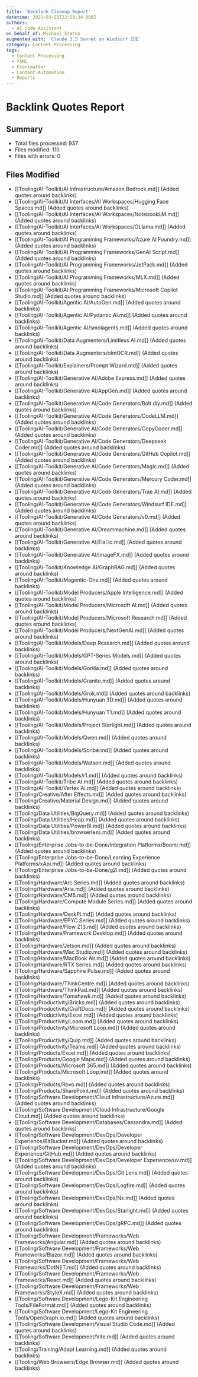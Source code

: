 ```yaml
---
title: 'Backlink Cleanup Report'
datetime: 2025-03-25T22:58:34.000Z
authors:
  - AI Code Assistant
on_behalf_of: Michael Staton
augmented_with: 'Claude 3.5 Sonnet on Windsurf IDE'
category: Content-Processing
tags:
  - Content-Processing
  - YAML
  - Frontmatter
  - Content-Automation
  - Reports
---
```

# Backlink Quotes Report

## Summary
- Total files processed: 937
- Files modified: 110
- Files with errors: 0

## Files Modified
- [[Tooling/AI-Toolkit/AI Infrastructure/Amazon Bedrock.md]] (Added quotes around backlinks)
- [[Tooling/AI-Toolkit/AI Interfaces/AI Workspaces/Hugging Face Spaces.md]] (Added quotes around backlinks)
- [[Tooling/AI-Toolkit/AI Interfaces/AI Workspaces/NotebookLM.md]] (Added quotes around backlinks)
- [[Tooling/AI-Toolkit/AI Interfaces/AI Workspaces/OLlama.md]] (Added quotes around backlinks)
- [[Tooling/AI-Toolkit/AI Programming Frameworks/Azure AI Foundry.md]] (Added quotes around backlinks)
- [[Tooling/AI-Toolkit/AI Programming Frameworks/GenAI Script.md]] (Added quotes around backlinks)
- [[Tooling/AI-Toolkit/AI Programming Frameworks/JetPack.md]] (Added quotes around backlinks)
- [[Tooling/AI-Toolkit/AI Programming Frameworks/MLX.md]] (Added quotes around backlinks)
- [[Tooling/AI-Toolkit/AI Programming Frameworks/Microsoft Copilot Studio.md]] (Added quotes around backlinks)
- [[Tooling/AI-Toolkit/Agentic AI/AutoGen.md]] (Added quotes around backlinks)
- [[Tooling/AI-Toolkit/Agentic AI/Pydantic AI.md]] (Added quotes around backlinks)
- [[Tooling/AI-Toolkit/Agentic AI/smolagents.md]] (Added quotes around backlinks)
- [[Tooling/AI-Toolkit/Data Augmenters/Limitless AI.md]] (Added quotes around backlinks)
- [[Tooling/AI-Toolkit/Data Augmenters/olmOCR.md]] (Added quotes around backlinks)
- [[Tooling/AI-Toolkit/Explainers/Prompt Wizard.md]] (Added quotes around backlinks)
- [[Tooling/AI-Toolkit/Generative AI/Adobe Express.md]] (Added quotes around backlinks)
- [[Tooling/AI-Toolkit/Generative AI/AppGen.md]] (Added quotes around backlinks)
- [[Tooling/AI-Toolkit/Generative AI/Code Generators/Bolt.diy.md]] (Added quotes around backlinks)
- [[Tooling/AI-Toolkit/Generative AI/Code Generators/CodeLLM.md]] (Added quotes around backlinks)
- [[Tooling/AI-Toolkit/Generative AI/Code Generators/CopyCoder.md]] (Added quotes around backlinks)
- [[Tooling/AI-Toolkit/Generative AI/Code Generators/Deepseek Coder.md]] (Added quotes around backlinks)
- [[Tooling/AI-Toolkit/Generative AI/Code Generators/GitHub Copilot.md]] (Added quotes around backlinks)
- [[Tooling/AI-Toolkit/Generative AI/Code Generators/Magic.md]] (Added quotes around backlinks)
- [[Tooling/AI-Toolkit/Generative AI/Code Generators/Mercury Coder.md]] (Added quotes around backlinks)
- [[Tooling/AI-Toolkit/Generative AI/Code Generators/Trae AI.md]] (Added quotes around backlinks)
- [[Tooling/AI-Toolkit/Generative AI/Code Generators/Windsurf IDE.md]] (Added quotes around backlinks)
- [[Tooling/AI-Toolkit/Generative AI/Code Generators/v0.md]] (Added quotes around backlinks)
- [[Tooling/AI-Toolkit/Generative AI/Dreammachine.md]] (Added quotes around backlinks)
- [[Tooling/AI-Toolkit/Generative AI/Elai.io.md]] (Added quotes around backlinks)
- [[Tooling/AI-Toolkit/Generative AI/ImageFX.md]] (Added quotes around backlinks)
- [[Tooling/AI-Toolkit/Knowledge AI/GraphRAG.md]] (Added quotes around backlinks)
- [[Tooling/AI-Toolkit/Magentic-One.md]] (Added quotes around backlinks)
- [[Tooling/AI-Toolkit/Model Producers/Apple Intelligence.md]] (Added quotes around backlinks)
- [[Tooling/AI-Toolkit/Model Producers/Microsoft AI.md]] (Added quotes around backlinks)
- [[Tooling/AI-Toolkit/Model Producers/Microsoft Research.md]] (Added quotes around backlinks)
- [[Tooling/AI-Toolkit/Model Producers/NextGenAI.md]] (Added quotes around backlinks)
- [[Tooling/AI-Toolkit/Models/Deep Research.md]] (Added quotes around backlinks)
- [[Tooling/AI-Toolkit/Models/GPT-Series Models.md]] (Added quotes around backlinks)
- [[Tooling/AI-Toolkit/Models/Gorilla.md]] (Added quotes around backlinks)
- [[Tooling/AI-Toolkit/Models/Granite.md]] (Added quotes around backlinks)
- [[Tooling/AI-Toolkit/Models/Grok.md]] (Added quotes around backlinks)
- [[Tooling/AI-Toolkit/Models/Hunyuan 3D.md]] (Added quotes around backlinks)
- [[Tooling/AI-Toolkit/Models/Hunyuan T1.md]] (Added quotes around backlinks)
- [[Tooling/AI-Toolkit/Models/Project Starlight.md]] (Added quotes around backlinks)
- [[Tooling/AI-Toolkit/Models/Qwen.md]] (Added quotes around backlinks)
- [[Tooling/AI-Toolkit/Models/Scribe.md]] (Added quotes around backlinks)
- [[Tooling/AI-Toolkit/Models/Watson.md]] (Added quotes around backlinks)
- [[Tooling/AI-Toolkit/Models/r1.md]] (Added quotes around backlinks)
- [[Tooling/AI-Toolkit/Tribe AI.md]] (Added quotes around backlinks)
- [[Tooling/AI-Toolkit/Vertex AI.md]] (Added quotes around backlinks)
- [[Tooling/Creative/After Effects.md]] (Added quotes around backlinks)
- [[Tooling/Creative/Material Design.md]] (Added quotes around backlinks)
- [[Tooling/Data Utilities/BigQuery.md]] (Added quotes around backlinks)
- [[Tooling/Data Utilities/Heap.md]] (Added quotes around backlinks)
- [[Tooling/Data Utilities/PowerBI.md]] (Added quotes around backlinks)
- [[Tooling/Data Utilities/browserless.md]] (Added quotes around backlinks)
- [[Tooling/Enterprise Jobs-to-be-Done/Integration Platforms/Boomi.md]] (Added quotes around backlinks)
- [[Tooling/Enterprise Jobs-to-be-Done/Learning Experience Platforms/xApi.md]] (Added quotes around backlinks)
- [[Tooling/Enterprise Jobs-to-be-Done/g2i.md]] (Added quotes around backlinks)
- [[Tooling/Hardware/Arc Series.md]] (Added quotes around backlinks)
- [[Tooling/Hardware/Aria.md]] (Added quotes around backlinks)
- [[Tooling/Hardware/CM5.md]] (Added quotes around backlinks)
- [[Tooling/Hardware/Compute Module Series.md]] (Added quotes around backlinks)
- [[Tooling/Hardware/DeskPi.md]] (Added quotes around backlinks)
- [[Tooling/Hardware/EPYC Series.md]] (Added quotes around backlinks)
- [[Tooling/Hardware/Flow Z13.md]] (Added quotes around backlinks)
- [[Tooling/Hardware/Framework Desktop.md]] (Added quotes around backlinks)
- [[Tooling/Hardware/Jetson.md]] (Added quotes around backlinks)
- [[Tooling/Hardware/Mac Studio.md]] (Added quotes around backlinks)
- [[Tooling/Hardware/MacBook Air.md]] (Added quotes around backlinks)
- [[Tooling/Hardware/RTX Series.md]] (Added quotes around backlinks)
- [[Tooling/Hardware/Sapphire Pulse.md]] (Added quotes around backlinks)
- [[Tooling/Hardware/ThinkCentre.md]] (Added quotes around backlinks)
- [[Tooling/Hardware/ThinkPad.md]] (Added quotes around backlinks)
- [[Tooling/Hardware/Tomahawk.md]] (Added quotes around backlinks)
- [[Tooling/Productivity/Bricks.md]] (Added quotes around backlinks)
- [[Tooling/Productivity/CraftDocs.md]] (Added quotes around backlinks)
- [[Tooling/Productivity/Excel.md]] (Added quotes around backlinks)
- [[Tooling/Productivity/Loom.md]] (Added quotes around backlinks)
- [[Tooling/Productivity/Microsoft Loop.md]] (Added quotes around backlinks)
- [[Tooling/Productivity/Quip.md]] (Added quotes around backlinks)
- [[Tooling/Productivity/Teams.md]] (Added quotes around backlinks)
- [[Tooling/Products/Excel.md]] (Added quotes around backlinks)
- [[Tooling/Products/Google Maps.md]] (Added quotes around backlinks)
- [[Tooling/Products/Microsoft 365.md]] (Added quotes around backlinks)
- [[Tooling/Products/Microsoft Loop.md]] (Added quotes around backlinks)
- [[Tooling/Products/Rovo.md]] (Added quotes around backlinks)
- [[Tooling/Products/SharePoint.md]] (Added quotes around backlinks)
- [[Tooling/Software Development/Cloud Infrastructure/Azure.md]] (Added quotes around backlinks)
- [[Tooling/Software Development/Cloud Infrastructure/Google Cloud.md]] (Added quotes around backlinks)
- [[Tooling/Software Development/Databases/Cassandra.md]] (Added quotes around backlinks)
- [[Tooling/Software Development/DevOps/Developer Experience/BitBucket.md]] (Added quotes around backlinks)
- [[Tooling/Software Development/DevOps/Developer Experience/GitHub.md]] (Added quotes around backlinks)
- [[Tooling/Software Development/DevOps/Developer Experience/uv.md]] (Added quotes around backlinks)
- [[Tooling/Software Development/DevOps/Git Lens.md]] (Added quotes around backlinks)
- [[Tooling/Software Development/DevOps/Logfire.md]] (Added quotes around backlinks)
- [[Tooling/Software Development/DevOps/Nx.md]] (Added quotes around backlinks)
- [[Tooling/Software Development/DevOps/Starlight.md]] (Added quotes around backlinks)
- [[Tooling/Software Development/DevOps/gRPC.md]] (Added quotes around backlinks)
- [[Tooling/Software Development/Frameworks/Web Frameworks/Angular.md]] (Added quotes around backlinks)
- [[Tooling/Software Development/Frameworks/Web Frameworks/Blazor.md]] (Added quotes around backlinks)
- [[Tooling/Software Development/Frameworks/Web Frameworks/DotNET.md]] (Added quotes around backlinks)
- [[Tooling/Software Development/Frameworks/Web Frameworks/React.md]] (Added quotes around backlinks)
- [[Tooling/Software Development/Frameworks/Web Frameworks/StyleX.md]] (Added quotes around backlinks)
- [[Tooling/Software Development/Lego-Kit Engineering Tools/FileFormat.md]] (Added quotes around backlinks)
- [[Tooling/Software Development/Lego-Kit Engineering Tools/OpenGraph.io.md]] (Added quotes around backlinks)
- [[Tooling/Software Development/Visual Studio Code.md]] (Added quotes around backlinks)
- [[Tooling/Software Development/Vite.md]] (Added quotes around backlinks)
- [[Tooling/Training/Adapt Learning.md]] (Added quotes around backlinks)
- [[Tooling/Web Browsers/Edge Browser.md]] (Added quotes around backlinks)
